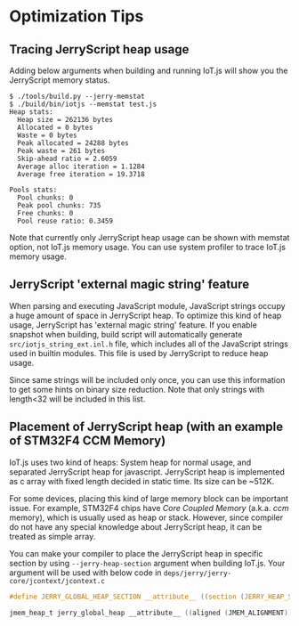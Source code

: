 Optimization Tips
=================

## Tracing JerryScript heap usage

Adding below arguments when building and running IoT.js will show you the JerryScript memory status.

```text
$ ./tools/build.py --jerry-memstat
$ ./build/bin/iotjs --memstat test.js
Heap stats:
  Heap size = 262136 bytes
  Allocated = 0 bytes
  Waste = 0 bytes
  Peak allocated = 24288 bytes
  Peak waste = 261 bytes
  Skip-ahead ratio = 2.6059
  Average alloc iteration = 1.1284
  Average free iteration = 19.3718

Pools stats:
  Pool chunks: 0
  Peak pool chunks: 735
  Free chunks: 0
  Pool reuse ratio: 0.3459
```

Note that currently only JerryScript heap usage can be shown with memstat option, not IoT.js memory usage. You can use system profiler to trace IoT.js memory usage.

## JerryScript 'external magic string' feature

When parsing and executing JavaScript module, JavaScript strings occupy a huge amount of space in JerryScript heap. To optimize this kind of heap usage, JerryScript has 'external magic string' feature. If you enable snapshot when building, build script will automatically generate `src/iotjs_string_ext.inl.h` file, which includes all of the JavaScript strings used in builtin modules. This file is used by JerryScript to reduce heap usage.

Since same strings will be included only once, you can use this information to get some hints on binary size reduction. Note that only strings with length<32 will be included in this list.

## Placement of JerryScript heap (with an example of STM32F4 CCM Memory)

IoT.js uses two kind of heaps: System heap for normal usage, and separated JerryScript heap for javascript. JerryScript heap is implemented as c array with fixed length decided in static time. Its size can be ~512K.

For some devices, placing this kind of large memory block can be important issue. For example, STM32F4 chips have *Core Coupled Memory* (a.k.a. *ccm* memory), which is usually used as heap or stack. However, since compiler do not have any special knowledge about JerryScript heap, it can be treated as simple array.

You can make your compiler to place the JerryScript heap in specific section by using `--jerry-heap-section` argument when building IoT.js. Your argument will be used with below code in `deps/jerry/jerry-core/jcontext/jcontext.c`

```c
#define JERRY_GLOBAL_HEAP_SECTION __attribute__ ((section (JERRY_HEAP_SECTION_ATTR)))

jmem_heap_t jerry_global_heap __attribute__ ((aligned (JMEM_ALIGNMENT))) JERRY_GLOBAL_HEAP_SECTION;
```
